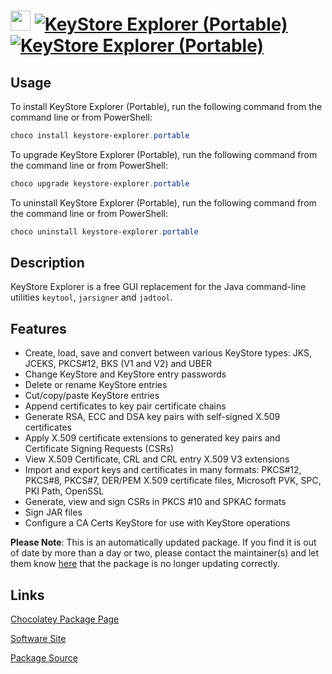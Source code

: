 ﻿# <img src="https://cdn.jsdelivr.net/gh/mkevenaar/chocolatey-packages@1c018a3881ae1fd563eebb9d07266a6955dcad2d/icons/keystore-explorer.portable.png" width="32" height="32"/> [![KeyStore Explorer (Portable)](https://img.shields.io/chocolatey/v/keystore-explorer.portable.svg?label=KeyStore+Explorer+(Portable))](https://community.chocolatey.org/packages/keystore-explorer.portable) [![KeyStore Explorer (Portable)](https://img.shields.io/chocolatey/dt/keystore-explorer.portable.svg)](https://community.chocolatey.org/packages/keystore-explorer.portable)

## Usage

To install KeyStore Explorer (Portable), run the following command from the command line or from PowerShell:

```powershell
choco install keystore-explorer.portable
```

To upgrade KeyStore Explorer (Portable), run the following command from the command line or from PowerShell:

```powershell
choco upgrade keystore-explorer.portable
```

To uninstall KeyStore Explorer (Portable), run the following command from the command line or from PowerShell:

```powershell
choco uninstall keystore-explorer.portable
```

## Description

KeyStore Explorer is a free GUI replacement for the Java command-line utilities `keytool`, `jarsigner` and `jadtool`.

## Features

- Create, load, save and convert between various KeyStore types: JKS, JCEKS, PKCS#12, BKS (V1 and V2) and UBER
- Change KeyStore and KeyStore entry passwords
- Delete or rename KeyStore entries
- Cut/copy/paste KeyStore entries
- Append certificates to key pair certificate chains
- Generate RSA, ECC and DSA key pairs with self-signed X.509 certificates
- Apply X.509 certificate extensions to generated key pairs and Certificate Signing Requests (CSRs)
- View X.509 Certificate, CRL and CRL entry X.509 V3 extensions
- Import and export keys and certificates in many formats: PKCS#12, PKCS#8, PKCS#7, DER/PEM X.509 certificate files, Microsoft PVK, SPC, PKI Path, OpenSSL
- Generate, view and sign CSRs in PKCS #10 and SPKAC formats
- Sign JAR files
- Configure a CA Certs KeyStore for use with KeyStore operations

**Please Note**: This is an automatically updated package. If you find it is
out of date by more than a day or two, please contact the maintainer(s) and
let them know [here](https://github.com/mkevenaar/chocolatey-packages/issues) that the package is no longer updating correctly.


## Links

[Chocolatey Package Page](https://community.chocolatey.org/packages/keystore-explorer.portable)

[Software Site](http://keystore-explorer.org/)

[Package Source](https://github.com/mkevenaar/chocolatey-packages/tree/master/automatic/keystore-explorer.portable)

